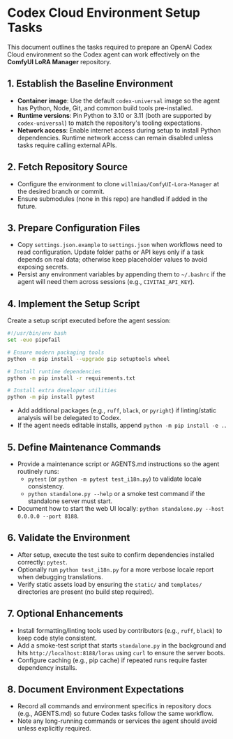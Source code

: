 # Codex Cloud Environment Setup Tasks

This document outlines the tasks required to prepare an OpenAI Codex Cloud environment so the Codex agent can work effectively on the **ComfyUI LoRA Manager** repository.

## 1. Establish the Baseline Environment
- **Container image**: Use the default `codex-universal` image so the agent has Python, Node, Git, and common build tools pre-installed.
- **Runtime versions**: Pin Python to 3.10 or 3.11 (both are supported by `codex-universal`) to match the repository's tooling expectations.
- **Network access**: Enable internet access during setup to install Python dependencies. Runtime network access can remain disabled unless tasks require calling external APIs.

## 2. Fetch Repository Source
- Configure the environment to clone `willmiao/ComfyUI-Lora-Manager` at the desired branch or commit.
- Ensure submodules (none in this repo) are handled if added in the future.

## 3. Prepare Configuration Files
- Copy `settings.json.example` to `settings.json` when workflows need to read configuration. Update folder paths or API keys only if a task depends on real data; otherwise keep placeholder values to avoid exposing secrets.
- Persist any environment variables by appending them to `~/.bashrc` if the agent will need them across sessions (e.g., `CIVITAI_API_KEY`).

## 4. Implement the Setup Script
Create a setup script executed before the agent session:

```bash
#!/usr/bin/env bash
set -euo pipefail

# Ensure modern packaging tools
python -m pip install --upgrade pip setuptools wheel

# Install runtime dependencies
python -m pip install -r requirements.txt

# Install extra developer utilities
python -m pip install pytest
```

- Add additional packages (e.g., `ruff`, `black`, or `pyright`) if linting/static analysis will be delegated to Codex.
- If the agent needs editable installs, append `python -m pip install -e .`.

## 5. Define Maintenance Commands
- Provide a maintenance script or AGENTS.md instructions so the agent routinely runs:
  - `pytest` (or `python -m pytest test_i18n.py`) to validate locale consistency.
  - `python standalone.py --help` or a smoke test command if the standalone server must start.
- Document how to start the web UI locally: `python standalone.py --host 0.0.0.0 --port 8188`.

## 6. Validate the Environment
- After setup, execute the test suite to confirm dependencies installed correctly: `pytest`.
- Optionally run `python test_i18n.py` for a more verbose locale report when debugging translations.
- Verify static assets load by ensuring the `static/` and `templates/` directories are present (no build step required).

## 7. Optional Enhancements
- Install formatting/linting tools used by contributors (e.g., `ruff`, `black`) to keep code style consistent.
- Add a smoke-test script that starts `standalone.py` in the background and hits `http://localhost:8188/loras` using `curl` to ensure the server boots.
- Configure caching (e.g., pip cache) if repeated runs require faster dependency installs.

## 8. Document Environment Expectations
- Record all commands and environment specifics in repository docs (e.g., AGENTS.md) so future Codex tasks follow the same workflow.
- Note any long-running commands or services the agent should avoid unless explicitly required.
